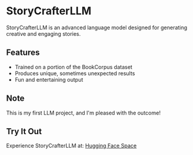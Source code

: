 # StoryCrafterLLM

StoryCrafterLLM is an advanced language model designed for generating creative and engaging stories.

## Features
- Trained on a portion of the BookCorpus dataset
- Produces unique, sometimes unexpected results
- Fun and entertaining output

## Note
This is my first LLM project, and I'm pleased with the outcome!

## Try It Out
Experience StoryCrafterLLM at: [Hugging Face Space](https://huggingface.co/spaces/pro-grammer/StoryCrafterLLM)
